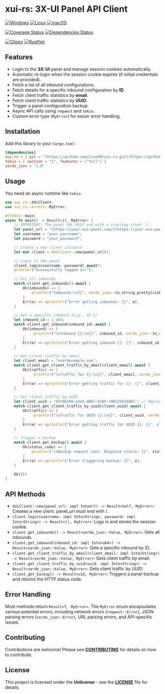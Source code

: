 # xui-rs: 3X-UI Panel API Client

[![Windows](https://github.com/LineGM/xui-rs/actions/workflows/windows.yml/badge.svg)](https://github.com/LineGM/xui-rs/actions/workflows/windows.yml)
[![Linux](https://github.com/LineGM/xui-rs/actions/workflows/linux.yml/badge.svg)](https://github.com/LineGM/xui-rs/actions/workflows/linux.yml)
[![macOS](https://github.com/LineGM/xui-rs/actions/workflows/macos.yml/badge.svg)](https://github.com/LineGM/xui-rs/actions/workflows/macos.yml)

[![Coverage Status](https://coveralls.io/repos/github/LineGM/xui-rs/badge.svg?branch=main)](https://coveralls.io/github/LineGM/xui-rs?branch=main)
[![Dependencies Status](https://deps.rs/repo/github/LineGM/xui-rs/status.svg)](https://deps.rs/repo/github/LineGM/xui-rs)

[![Clippy](https://github.com/LineGM/xui-rs/actions/workflows/clippy.yml/badge.svg)](https://github.com/LineGM/xui-rs/actions/workflows/clippy.yml)
[![Rustfmt](https://github.com/LineGM/xui-rs/actions/workflows/rustfmt.yml/badge.svg)](https://github.com/LineGM/xui-rs/actions/workflows/rustfmt.yml)

## Features

* Login to the **3X-UI** panel and manage session cookies automatically.
* Automatic re-login when the session cookie expires (if initial credentials are provided).
* Fetch a list of all inbound configurations.
* Fetch details for a specific inbound configuration by **ID**.
* Fetch client traffic statistics by **email**.
* Fetch client traffic statistics by **UUID**.
* Trigger a panel configuration backup.
* Async API calls using `reqwest` and `tokio`.
* Custom error type (`MyError`) for easier error handling.

## Installation

Add this library to your `Cargo.toml`:

```toml
[dependencies]
xui-rs = { git = "[https://github.com/LineGM/xui-rs.git](https://github.com/LineGM/xui-rs.git)" } # Or path = "path/to/xui-rs" if local, or version if published
tokio = { version = "1", features = ["full"] }
serde_json = "1.0"
```

## Usage

You need an async runtime like `tokio`.

```rust
use xui_rs::XUiClient;
use xui_rs::errors::MyError;

#[tokio::main]
async fn main() -> Result<(), MyError> {
    // IMPORTANT: The panel URL MUST end with a trailing slash `/`.
    let panel_url = "[https://your-xui-panel.com/](https://your-xui-panel.com/)";
    let username = "your_username";
    let password = "your_password";

    // Create a new client instance
    let mut client = XUiClient::new(panel_url)?;

    // Login to the panel
    client.login(username, password).await?;
    println!("Successfully logged in!");

    // Get all inbounds
    match client.get_inbounds().await {
        Ok(inbounds) => {
            println!("Inbounds:\n{}", serde_json::to_string_pretty(&inbounds)?);
        }
        Err(e) => eprintln!("Error getting inbounds: {}", e),
    }

    // Get a specific inbound (e.g., ID 1)
    let inbound_id = 1_u64;
    match client.get_inbound(inbound_id).await {
        Ok(inbound) => {
             println!("\nInbound {}:\n{}", inbound_id, serde_json::to_string_pretty(&inbound)?);
        }
        Err(e) => eprintln!("Error getting inbound {}: {}", inbound_id, e),
    }

    // Get client traffic by email
    let client_email = "user@example.com";
    match client.get_client_traffic_by_email(client_email).await {
        Ok(traffic) => {
             println!("\nTraffic for {}:\n{}", client_email, serde_json::to_string_pretty(&traffic)?);
        }
        Err(e) => eprintln!("Error getting traffic for {}: {}", client_email, e),
    }

    // Get client traffic by UUID
    let client_uuid = "d7c06399-a3e3-4007-9109-19012597dd01"; // Replace with a valid UUID
    match client.get_client_traffic_by_uuid(client_uuid).await {
        Ok(traffic) => {
             println!("\nTraffic for UUID {}:\n{}", client_uuid, serde_json::to_string_pretty(&traffic)?);
        }
        Err(e) => eprintln!("Error getting traffic for UUID {}: {}", client_uuid, e),
    }

    // Trigger a backup
    match client.get_backup().await {
        Ok(status_code) => {
            println!("\nBackup request sent. Response status: {}", status_code);
        }
        Err(e) => eprintln!("Error triggering backup: {}", e),
    }

    Ok(())
}
```

## API Methods
* ``XUiClient::new(panel_url: impl IntoUrl) -> Result<Self, MyError>``: Creates a new client. panel_url must end with /.
* ``client.login(username: impl Into<String>, password: impl Into<String>) -> Result<(), MyError>``: Logs in and stores the session cookie.
* ``client.get_inbounds() -> Result<serde_json::Value, MyError>``: Gets all inbounds.
* ``client.get_inbound(inbound_id: impl Into<u64>) -> Result<serde_json::Value, MyError>``: Gets a specific inbound by ID.
* ``client.get_client_traffic_by_email(client_email: impl Into<String>) -> Result<serde_json::Value, MyError>``: Gets client traffic by email.
* ``client.get_client_traffic_by_uuid(uuid: impl Into<String>) -> Result<serde_json::Value, MyError>``: Gets client traffic by UUID.
* ``client.get_backup() -> Result<u16, MyError>``: Triggers a panel backup and returns the HTTP status code.

## Error Handling

Most methods return `Result<T, MyError>`. The `MyError` enum encapsulates various potential errors, including network errors (`reqwest::Error`), JSON parsing errors (`serde_json::Error`), URL parsing errors, and API-specific issues.

## Contributing

Contributions are welcome! Please see [**CONTRIBUTING**](CONTRIBUTING.md) for details on how to contribute.

## License

This project is licensed under the **Unlicense** - see the [**LICENSE**](LICENSE) file for details. 
